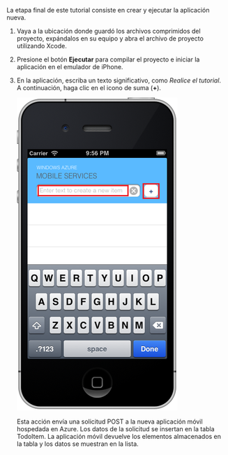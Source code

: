 


La etapa final de este tutorial consiste en crear y ejecutar la aplicación nueva.

1. Vaya a la ubicación donde guardó los archivos comprimidos del proyecto, expándalos en su equipo y abra el archivo de proyecto utilizando Xcode.

2. Presione el botón **Ejecutar** para compilar el proyecto e iniciar la aplicación en el emulador de iPhone.

3. En la aplicación, escriba un texto significativo, como _Realice el tutorial_. A continuación, haga clic en el icono de suma (**+**).

   	![](./media/mobile-services-ios-run-app/mobile-quickstart-startup-ios.png)

   	Esta acción envía una solicitud POST a la nueva aplicación móvil hospedada en Azure. Los datos de la solicitud se insertan en la tabla TodoItem. La aplicación móvil devuelve los elementos almacenados en la tabla y los datos se muestran en la lista.

 	</div>

<!---HONumber=August15_HO6-->